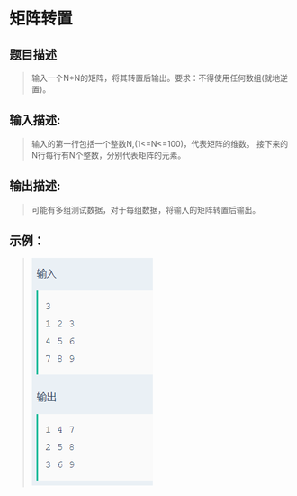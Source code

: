 # 矩阵转置
## 题目描述
>输入一个N*N的矩阵，将其转置后输出。要求：不得使用任何数组(就地逆置)。

## 输入描述:
>输入的第一行包括一个整数N,(1<=N<=100)，代表矩阵的维数。
接下来的N行每行有N个整数，分别代表矩阵的元素。
## 输出描述:
>可能有多组测试数据，对于每组数据，将输入的矩阵转置后输出。
## 示例：
>![Image text](sample.PNG)
